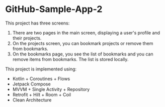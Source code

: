 # GitHub-Sample-App-2
This project has three screens:
1. There are two pages in the main screen, displaying a user's profile and their projects.
2. On the projects screen, you can bookmark projects or remove them from bookmarks.
3. On the bookmarks page, you see the list of bookmarks and you can remove items from bookmarks. The list is stored locally.

This project is implemented using:
- Kotlin + Coroutines + Flows
- Jetpack Compose
- MVVM + Single Activity + Repository
- Retrofit + Hilt + Room + Coil
- Clean Architecture
